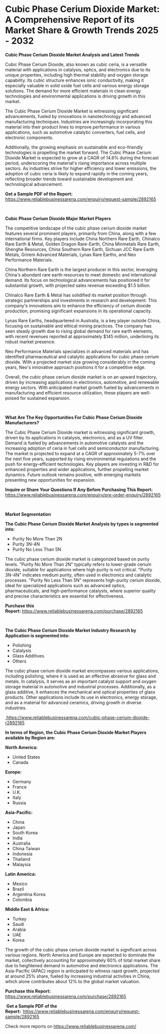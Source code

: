<p><h1>Cubic Phase Cerium Dioxide Market: A Comprehensive Report of its Market Share & Growth Trends 2025 - 2032</h1></p><p><strong>Cubic Phase Cerium Dioxide Market Analysis and Latest Trends</strong></p>
<p><p>Cubic Phase Cerium Dioxide, also known as cubic ceria, is a versatile material with applications in catalysis, optics, and electronics due to its unique properties, including high thermal stability and oxygen storage capability. Its cubic structure enhances ionic conductivity, making it especially valuable in solid oxide fuel cells and various energy storage solutions. The demand for more efficient materials in clean energy technologies and environmental applications is driving growth in this market.</p><p>The Cubic Phase Cerium Dioxide Market is witnessing significant advancements, fueled by innovations in nanotechnology and advanced manufacturing techniques. Industries are increasingly incorporating this material into their product lines to improve performance in various applications, such as automotive catalytic converters, fuel cells, and electronic components. </p><p>Additionally, the growing emphasis on sustainable and eco-friendly technologies is propelling the market forward. The Cubic Phase Cerium Dioxide Market is expected to grow at a CAGR of 14.6% during the forecast period, underscoring the material's rising importance across multiple sectors. As industries strive for higher efficiency and lower emissions, the adoption of cubic ceria is likely to expand rapidly in the coming years, reflecting broader trends toward sustainable development and technological advancement.</p></p>
<p><strong>Get a Sample PDF of the Report:&nbsp;</strong> <a href="https://www.reliablebusinessarena.com/enquiry/request-sample/2892165?utm_campaign=3222&utm_medium=2&utm_source=Github&utm_content=ia&utm_term=15032025&utm_id=cubic-phase-cerium-dioxide">https://www.reliablebusinessarena.com/enquiry/request-sample/2892165</a></p>
<p>&nbsp;</p>
<p><strong>Cubic Phase Cerium Dioxide Major Market Players</strong></p>
<p><p>The competitive landscape of the cubic phase cerium dioxide market features several prominent players, primarily from China, along with a few international firms. Key players include China Northern Rare Earth, Chinalco Rare Earth & Metal, Golden Dragon Rare-Earth, China Minmetals Rare Earth, Shenghe Resources, China Southern Rare Earth, Sichuan JCC Rare Earth Metals, Grirem Advanced Materials, Lynas Rare Earths, and Neo Performance Materials.</p><p>China Northern Rare Earth is the largest producer in this sector, leveraging China's abundant rare earth resources to meet domestic and international demand. Its focus on technological advancements has positioned it for substantial growth, with projected sales revenue exceeding $1.5 billion.</p><p>Chinalco Rare Earth & Metal has solidified its market position through strategic partnerships and investments in research and development. This company's innovations aim to enhance the efficiency of cerium dioxide production, promising significant expansions in its operational capacity.</p><p>Lynas Rare Earths, headquartered in Australia, is a key player outside China, focusing on sustainable and ethical mining practices. The company has seen steady growth due to rising global demand for rare earth elements, with recent revenues reported at approximately $145 million, underlining its robust market presence.</p><p>Neo Performance Materials specializes in advanced materials and has identified pharmaceutical and catalytic applications for cubic phase cerium dioxide. With a projected market size growing considerably in the coming years, Neo's innovative approach positions it for a competitive edge.</p><p>Overall, the cubic phase cerium dioxide market is on an upward trajectory, driven by increasing applications in electronics, automotive, and renewable energy sectors. With anticipated market growth fueled by advancements in manufacturing and efficient resource utilization, these players are well-poised for sustained expansion.</p></p>
<p>&nbsp;</p>
<p><strong>What Are The Key Opportunities For Cubic Phase Cerium Dioxide Manufacturers?</strong></p>
<p><p>The Cubic Phase Cerium Dioxide market is witnessing significant growth, driven by its applications in catalysis, electronics, and as a UV filter. Demand is fueled by advancements in automotive catalysts and the increasing adoption of ceria in fuel cells and semiconductor manufacturing. The market is projected to expand at a CAGR of approximately 5-7% over the next five years, supported by rising environmental regulations and the push for energy-efficient technologies. Key players are investing in R&D for enhanced properties and wider applications, further propelling market dynamics. Future outlook remains positive, with emerging markets presenting new opportunities for expansion.</p></p>
<p><strong>Inquire or Share Your Questions If Any Before Purchasing This Report:</strong> <a href="https://www.reliablebusinessarena.com/enquiry/pre-order-enquiry/2892165?utm_campaign=3222&utm_medium=2&utm_source=Github&utm_content=ia&utm_term=15032025&utm_id=cubic-phase-cerium-dioxide">https://www.reliablebusinessarena.com/enquiry/pre-order-enquiry/2892165</a></p>
<p>&nbsp;</p>
<p><strong>Market Segmentation</strong></p>
<p><strong>The Cubic Phase Cerium Dioxide Market Analysis by types is segmented into:</strong></p>
<p><ul><li>Purity No More Than 2N</li><li>Purity 3N-4N</li><li>Purity No Less Than 5N</li></ul></p>
<p><p>The cubic phase cerium dioxide market is categorized based on purity levels. "Purity No More Than 2N" typically refers to lower-grade cerium dioxide, suitable for applications where high purity is not critical. "Purity 3N-4N" indicates medium purity, often used in electronics and catalytic processes. "Purity No Less Than 5N" represents high-purity cerium dioxide, ideal for specialized applications such as advanced optics, pharmaceuticals, and high-performance catalysts, where superior quality and precise characteristics are essential for effectiveness.</p></p>
<p><strong>Purchase this Report:&nbsp;</strong><a href="https://www.reliablebusinessarena.com/purchase/2892165?utm_campaign=3222&utm_medium=2&utm_source=Github&utm_content=ia&utm_term=15032025&utm_id=cubic-phase-cerium-dioxide">https://www.reliablebusinessarena.com/purchase/2892165</a></p>
<p>&nbsp;</p>
<p><strong>The Cubic Phase Cerium Dioxide Market Industry Research by Application is segmented into:</strong></p>
<p><ul><li>Polishing</li><li>Catalysis</li><li>Glass Additives</li><li>Others</li></ul></p>
<p><p>The cubic phase cerium dioxide market encompasses various applications, including polishing, where it is used as an effective abrasive for glass and metals. In catalysis, it serves as an important catalyst support and oxygen storage material in automotive and industrial processes. Additionally, as a glass additive, it enhances the mechanical and optical properties of glass products. Other applications include its use in electronics, energy storage, and as a material for advanced ceramics, driving growth in diverse industries.</p></p>
<p><a href="https://www.reliablebusinessarena.com/cubic-phase-cerium-dioxide-r2892165?utm_campaign=3222&utm_medium=2&utm_source=Github&utm_content=ia&utm_term=15032025&utm_id=cubic-phase-cerium-dioxide">&nbsp;https://www.reliablebusinessarena.com/cubic-phase-cerium-dioxide-r2892165</a></p>
<p><strong>In terms of Region, the Cubic Phase Cerium Dioxide Market Players available by Region are:</strong></p>
<p>
    <p> <strong> North America: </strong>
        <ul>
            <li>United States</li>
            <li>Canada</li>
        </ul>
        </p> 
    <p> <strong> Europe: </strong>
        <ul>
            <li>Germany</li>
            <li>France</li>
            <li>U.K.</li>
            <li>Italy</li>
            <li>Russia</li>
        </ul>
        </p> 
    <p> <strong> Asia-Pacific: </strong>
        <ul>
            <li>China</li>
            <li>Japan</li>
            <li>South Korea</li>
            <li>India</li>
            <li>Australia</li>
            <li>China Taiwan</li>
            <li>Indonesia</li>
            <li>Thailand</li>
            <li>Malaysia</li>
        </ul>
        </p> 
    <p> <strong> Latin America: </strong>
        <ul>
            <li>Mexico</li>
            <li>Brazil</li>
            <li>Argentina Korea</li>
            <li>Colombia</li>
        </ul>
        </p> 
    <p> <strong> Middle East & Africa: </strong>
        <ul>
            <li>Turkey</li>
            <li>Saudi</li>
            <li>Arabia</li>
            <li>UAE</li>
            <li>Korea</li>
        </ul>
    </p>
    </p>
<p><p>The growth of the cubic phase cerium dioxide market is significant across various regions. North America and Europe are expected to dominate the market, collectively accounting for approximately 60% of total market share due to heightened demand in automotive and electronics applications. The Asia-Pacific (APAC) region is anticipated to witness rapid growth, projected at around 25% share, fueled by increasing industrial activities in China, which alone contributes about 12% to the global market valuation.</p></p>
<p><strong>Purchase this Report: </strong><a href="https://www.reliablebusinessarena.com/purchase/2892165?utm_campaign=3222&utm_medium=2&utm_source=Github&utm_content=ia&utm_term=15032025&utm_id=cubic-phase-cerium-dioxide">https://www.reliablebusinessarena.com/purchase/2892165</a></p>
<p>&nbsp;<strong>Get a Sample PDF of the Report:&nbsp;&nbsp;</strong><a href="https://www.reliablebusinessarena.com/enquiry/request-sample/2892165?utm_campaign=3222&utm_medium=2&utm_source=Github&utm_content=ia&utm_term=15032025&utm_id=cubic-phase-cerium-dioxide">https://www.reliablebusinessarena.com/enquiry/request-sample/2892165</a></p>
<p><strong></strong></p>
<p>Check more reports on <a href="https://www.reliablebusinessarena.com/?utm_campaign=3222&utm_medium=2&utm_source=Github&utm_content=ia&utm_term=15032025&utm_id=cubic-phase-cerium-dioxide">https://www.reliablebusinessarena.com/</a></p>